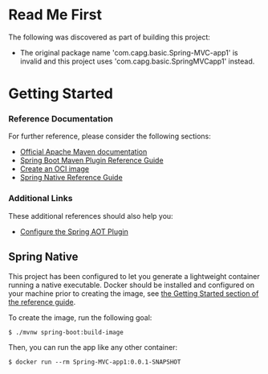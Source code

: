 # Read Me First
The following was discovered as part of building this project:

* The original package name 'com.capg.basic.Spring-MVC-app1' is invalid and this project uses 'com.capg.basic.SpringMVCapp1' instead.

# Getting Started

### Reference Documentation
For further reference, please consider the following sections:

* [Official Apache Maven documentation](https://maven.apache.org/guides/index.html)
* [Spring Boot Maven Plugin Reference Guide](https://docs.spring.io/spring-boot/docs/2.4.5/maven-plugin/reference/html/)
* [Create an OCI image](https://docs.spring.io/spring-boot/docs/2.4.5/maven-plugin/reference/html/#build-image)
* [Spring Native Reference Guide](https://docs.spring.io/spring-native/docs/current/reference/htmlsingle/)

### Additional Links
These additional references should also help you:

* [Configure the Spring AOT Plugin](https://docs.spring.io/spring-native/docs/0.9.2/reference/htmlsingle/#spring-aot-maven)

## Spring Native

This project has been configured to let you generate a lightweight container running a native executable.
Docker should be installed and configured on your machine prior to creating the image, see [the Getting Started section of the reference guide](https://docs.spring.io/spring-native/docs/0.9.2/reference/htmlsingle/#getting-started-buildpacks).

To create the image, run the following goal:

```
$ ./mvnw spring-boot:build-image
```

Then, you can run the app like any other container:

```
$ docker run --rm Spring-MVC-app1:0.0.1-SNAPSHOT
```
